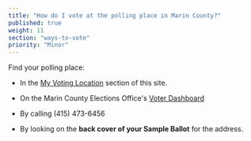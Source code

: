 ```yaml
---
title: "How do I vote at the polling place in Marin County?"
published: true
weight: 11
section: "ways-to-vote"
priority: "Minor"
---
```


Find your polling place:  

- In the [My Voting Location](#section-my-polling-place) section of this site.  

- On the Marin County Elections Office's [Voter Dashboard](http://www.marincounty.org/depts/rv/voting-information/polling-places)  

- By calling (415) 473-6456  

- By looking on the **back cover of your Sample Ballot** for the address.   
